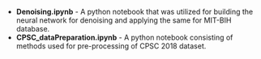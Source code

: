 - **Denoising.ipynb** - A python notebook that was utilized for building the neural network for denoising and applying the same for MIT-BIH database.
- **CPSC_dataPreparation.ipynb** - A python notebook consisting of methods used for pre-processing of CPSC 2018 dataset.

